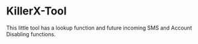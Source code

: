 # KillerX-Tool
This little tool has a lookup function and future incoming SMS and Account Disabling functions.
